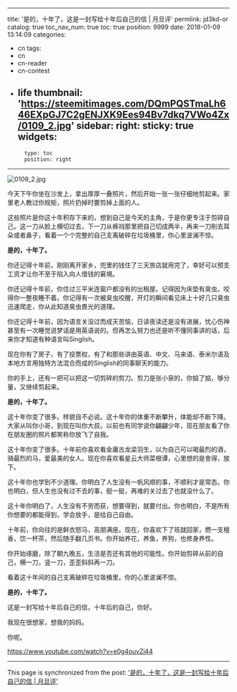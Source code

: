 
---
title: '是的，十年了，这是一封写给十年后自己的信 | 月旦评'
permlink: jd3kd-or
catalog: true
toc_nav_num: true
toc: true
position: 9999
date: 2018-01-09 13:14:09
categories:
- cn
tags:
- cn
- cn-reader
- cn-contest
- life
thumbnail: 'https://steemitimages.com/DQmPQSTmaLh646EXpGJ7C2gENJXK9Ees94Bv7dkq7VWo4Zx/0109_2.jpg'
sidebar:
    right:
        sticky: true
widgets:
    -
        type: toc
        position: right
---


![0109_2.jpg](https://steemitimages.com/DQmPQSTmaLh646EXpGJ7C2gENJXK9Ees94Bv7dkq7VWo4Zx/0109_2.jpg)

今天下午你坐在沙发上，拿出厚厚一叠照片，然后开始一张一张仔细地剪起来。家里老人教过你规矩，照片扔掉时要剪掉上面的人。

这些照片是你这十年积存下来的，想到自己是今天的主角，于是你更专注于剪碎自己。这一刀从脸上横切过去，下一刀从裤裆那里把自己切成两半，再来一刀削去耳朵或者鼻子，看着一个个完整的自己支离破碎在垃圾桶里，你心里波澜不惊。

**是的，十年了。**

你还记得十年前，刚刚离开家乡，兜里的钱住了三天旅店就用完了，幸好可以预支工资才让你不至于陷入向人借钱的窘境。

你还记得十年前，你住过三平米连窗户都没有的出租屋。记得因为床垫有臭虫，咬得你一整夜睡不着。你记得有一次被臭虫咬醒，开灯的瞬间看见床上十好几只臭虫迅速爬走，你从此知道臭虫畏光的道理。

你还记得十年前，因为语言关没过而成天苦恼，日读夜读还是没有进展，忧心伤神甚至有一次睡觉说梦话是用英语说的。但再怎么努力也还是听不懂同事讲的话，后来你才知道有种语言叫Singlish。

现在你有了房子，有了投票权，有了和那些讲由英语、中文、马来语、泰米尔语及本地方言用独特方法混合而成的Singlish的同事聊天的能力。

你的手上，还有一把可以把这一切剪碎的剪刀。剪刀是张小泉的，你掂了掂，够分量，又继续剪起来。

**是的，十年了。**

这十年你变了很多。样貌自不必说。这十年你的体重不断攀升，体能却不断下降。大家从叫你小哥，到现在叫你大叔。以前也有同学说你翩翩少年，现在朋友看了你在朋友圈的照片都笑称你放飞了自我。

这十年你变了很多。十年前你喜欢看金庸古龙梁羽生，以为自己可以喝最烈的酒，骑最烈的马，爱最美的女人。现在你喜欢看星云大师菜根谭，心里想的是舍得，放下。

这十年你也学到不少道理。你明白了人生没有一帆风顺的事，不顺利才是常态。你也明白，但人生也没有过不去的事，挺一挺，再难的关过去了也就没什么了。

这十年你明白了，人生没有不劳而获，想要得到，就要付出。你也明白，不是所有你想要的都能得到，学会放手，是给自己自由。

十年前，你向往的是鲜衣怒马，高朋满座。现在，你喜欢下了班就回家，燃一支檀香，饮一杯茶，然后随手翻几页书。你开始养花，养鱼，养狗，也修身养性。

你开始琢磨，除了朝九晚五，生活是否还有其他的可能性。你开始剪碎从前的自己，横一刀，竖一刀，歪歪斜斜再一刀。

看着这十年间的自己支离破碎在垃圾桶里。你的心里波澜不惊。

**是的，十年了。**

这是一封写给十年后自己的信，十年后的自己，你好。

我现在很想家，想我的妈妈。

你呢。

https://www.youtube.com/watch?v=e0g4ouvZi44

- - -

This page is synchronized from the post: ['是的，十年了，这是一封写给十年后自己的信 | 月旦评'](https://steemit.com/@weisheng167388/jd3kd-or)
